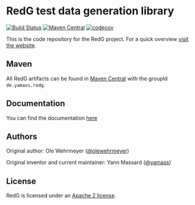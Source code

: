 # RedG test data generation library

[![Build Status](https://travis-ci.com/yamass/redg.svg?branch=develop)](https://travis-ci.com/yamass/redg)
[![Maven Central](https://maven-badges.herokuapp.com/maven-central/de.yamass.redg/redg/badge.svg)](https://search.maven.org/search?q=g:de.yamass.redg)
[![codecov](https://codecov.io/gh/yamass/redg/branch/develop/graph/badge.svg)](https://codecov.io/gh/yamass/redg)

This is the code repository for the RedG project. For a quick overview [visit the website](https://yamass.github.io/redg).

## Maven

All RedG artifacts can be found in [Maven Central](https://search.maven.org/#search%7Cga%7C1%7Cg%3A%22de.yamass.redg%22) with the groupId `de.yamass.redg`.

## Documentation

You can find the documentation [here](https://yamass.github.io/redg/documentation/)

## Authors

Original author: Ole Wehrmeyer ([@olewehrmeyer](https://github.com/olewehrmeyer))

Original inventor and current maintainer: Yann Massard ([@yamass](https://github.com/yamass))

## License

RedG is licensed under an [Apache 2 license](https://www.apache.org/licenses/LICENSE-2.0).
